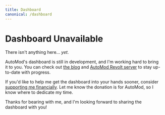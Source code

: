 ```yaml
---
title: Dashboard
canonical: /dashboard
---
```


<div class="readable">

# Dashboard Unavailable

There isn't anything here... _yet_.

AutoMod's dashboard is still in development, and I'm working hard to bring it to you. You can check out [the blog](/blog) and [AutoMod Revolt server](https://rvlt.gg/AutoMod) to stay up-to-date with progress.

If you'd like to help me get the dashboard into your hands sooner, consider [supporting me financially](https://vale.rocks/support). Let me know the donation is for AutoMod, so I know where to dedicate my time.

Thanks for bearing with me, and I'm looking forward to sharing the dashboard with you!

</div>
